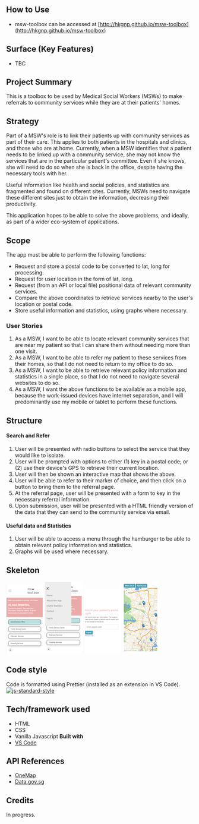 ## How to Use
- msw-toolbox can be accessed at [http://hkgnp.github.io/msw-toolbox](http://hkgnp.github.io/msw-toolbox)

## Surface (Key Features)
- TBC

## Project Summary
This is a toolbox to be used by Medical Social Workers (MSWs) to make referrals to community services while they are at their patients' homes.

## Strategy
Part of a MSW's role is to link their patients up with community services as part of their care. This applies to both patients in the hospitals and clinics, and those who are at home. Currently, when a MSW identifies that a patient needs to be linked up with a community service, she may not know the services that are in the particular patient's committee. Even if she knows, she will need to do so when she is back in the office, despite having the necessary tools with her.

Useful information like health and social policies, and statistics are fragmented and found on different sites. Currently, MSWs need to navigate these different sites just to obtain the information, decreasing their productivity.

This application hopes to be able to solve the above problems, and ideally, as part of a wider eco-system of applications.

## Scope
The app must be able to perform the following functions:

- Request and store a postal code to be converted to lat, long for processing.
- Request for user location in the form of lat, long.
- Request (from an API or local file) positional data of relevant community services.
- Compare the above coordinates to retrieve services nearby to the user's location or postal code.
- Store useful information and statistics, using graphs where necessary.

### User Stories
1. As a MSW, I want to be able to locate relevant community services that are near my patient so that I can share them without needing more than one visit.
2. As a MSW, I want to be able to refer my patient to these services from their homes, so that I do not need to return to my office to do so.
3. As a MSW, I want to be able to retrieve relevant policy information and statistics in a single place, so that I do not need to navigate several websites to do so.
4. As a MSW, I want the above functions to be available as a mobile app, because the work-issued devices have internet separation, and I will predominantly use my mobile or tablet to perform these functions.

## Structure
#### Search and Refer

1. User will be presented with radio buttons to select the service that they would like to isolate.
2. User will be prompted with options to either (1) key in a postal code; or (2) use their device's GPS to retrieve their current location.
3. User will then be shown an interactive map that shows the above.
4. User will be able to refer to their marker of choice, and then click on a button to bring them to the referral page.
5. At the referral page, user will be presented with a form to key in the necessary referral information.
6. Upon submission, user will be presented with a HTML friendly version of the data that they can send to the community service via email.

#### Useful data and Statistics
1. User will be able to access a menu through the hamburger to be able to obtain relevant policy information and statistics.
2. Graphs will be used where necessary.

## Skeleton
![image](./readmescreenshots/landingpage.png)
![image](./readmescreenshots/menu.png)
![image](./readmescreenshots/location.png)
![image](./readmescreenshots/map.png)

## Code style
Code is formatted using Prettier (installed as an extension in VS Code).
[![js-standard-style](https://img.shields.io/badge/code%20style-prettier-brightgreen.svg?style=flat)](https://github.com/prettier/prettier)

## Tech/framework used
- HTML
- CSS
- Vanilla Javascript
<b>Built with</b>
- [VS Code](https://code.visualstudio.com/)

## API References
- [OneMap](https://app.swaggerhub.com/apis/onemap-sg/new-onemap-api/1.0.3)
- [Data.gov.sg](https://data.gov.sg/)

## Credits
In progress.
